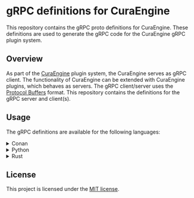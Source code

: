 # gRPC definitions for CuraEngine
This repository contains the gRPC proto definitions for CuraEngine. These definitions are used to generate the gRPC code for the CuraEngine gRPC plugin system.

## Overview
As part of the [CuraEngine](https://github.com/Ultimaker/CuraEngine) plugin system, the CuraEngine serves as gRPC client. The functionality of CuraEngine can be extended with CuraEngine plugins, which behaves as servers. The gRPC client/server uses the [Protocol Buffers](https://developers.google.com/protocol-buffers) format. This repository contains the definitions for the gRPC server and client(s).

## Usage
The gRPC definitions are available for the following languages:

<details>
  <summary>Conan</summary>

  Usage in `conanfile.py`
  ```python
  class CuraEnginePluginConan(ConanFile):
      ...
  
      def requirements(self):
        self.requires("asio-grpc/2.4.0")
        self.requires("curaengine_grpc_definitions/(latest)@ultimaker/testing")
        ...
  
      def generate(self):
        tc = CMakeToolchain(self)
        cpp_info = self.dependencies["curaengine_grpc_definitions"].cpp_info
        tc.variables["GRPC_PROTOS"] = ";".join([str(p) for p in Path(cpp_info.resdirs[0]).glob("*.proto")])
        tc.generate()
  
      ...  
  ```
  
  
  Usage in `CMakeLists.txt`
  ```cmake
  ...
  find_package(asio-grpc REQUIRED)
  
  asio_grpc_protobuf_generate(
        GENERATE_GRPC GENERATE_MOCK_CODE
        OUT_VAR "ASIO_GRPC_PLUGIN_PROTO_SOURCES"
        OUT_DIR "${CMAKE_CURRENT_BINARY_DIR}/generated"
        PROTOS "${GRPC_PROTOS}"
  
  add_executable(engine_plugin_target_name ${PROTO_SRCS} ${ASIO_GRPC_PLUGIN_PROTO_SOURCES} main.cpp ...)

  target_include_directories(engine_plugin_target_name
          PUBLIC
          ...
          PRIVATE
          ${CMAKE_CURRENT_BINARY_DIR}/generated
          )

  target_link_libraries(simplify_boost_plugin PUBLIC asio-grpc::asio-grpc ...)
  ...
  ```
  
  See: https://github.com/Ultimaker/Cura/wiki/Running-Cura-from-Source#1-configure-conan how to configure Conan
  
  ```bash
  conan install . --build=missing --update
  ```
</details>

<details>
  <summary>Python</summary>

  TODO
</details>

<details>
  <summary>Rust</summary>
  Required dependencies before the gRPC defintions can be used are: [`protoc`, `protobuf`](https://github.com/hyperium/tonic#dependencies).
  
  Then add the following package to your `Cargo.toml`:
  ```bash
  cargo add --git https://github.com/Ultimaker/curaengine_grpc_defintions.git
  ```
</details>

## License

This project is licensed under the [MIT license](LICENSE).
